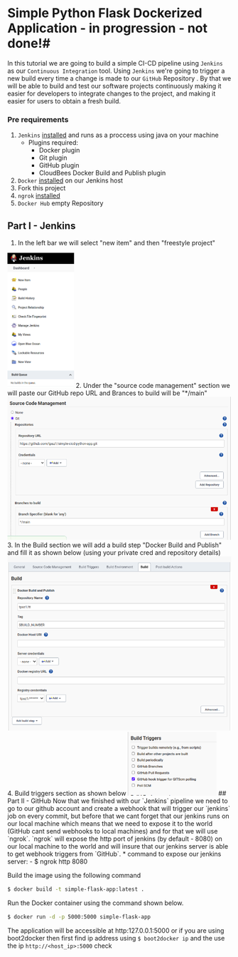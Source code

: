 # Simple Python Flask Dockerized Application - in progression - not done!#
In this tutorial we are going to build a simple CI-CD pipeline using `Jenkins` as our `Continuous Integration` tool. Using `Jenkins` we're going to trigger a new build every time a change is made to our `GitHub` Repository . By that we will be able to build and test our software projects continuously making it easier for developers to integrate changes to the project, and making it easier for users to obtain a fresh build.
### Pre requirements
1. `Jenkins` [installed](https://www.jenkins.io/doc/book/installing/) and runs as a proccess using java on your machine
   - Plugins required:
     - Docker plugin
     - Git plugin
     - GitHub plugin
     - CloudBees Docker Build and Publish plugin 
2. `Docker` [installed](https://docs.docker.com/get-docker/) on our Jenkins host
3. Fork this project
4. `ngrok` [installed](https://ngrok.com/download)
5. `Docker Hub` empty Repository

## Part I - Jenkins
1. In the left bar we will select "new item" and then "freestyle project"
<img src="images/Screenshot%20from%202021-05-17%2015-54-58.png" width="150" >
2. Under the "source code management" section we will paste our GitHub repo URL and Brances to build will be "*/main"
<img src="images/Screenshot%20from%202021-05-17%2016-20-40.png" >
3. In the Build section we will add a build step "Docker Build and Publish" and fill it as shown below (using your private cred and repository details) 
<img src="images/Screenshot%20from%202021-05-17%2016-23-53.png" >
4. Build triggers section as shown below
<img src="images/Screenshot%20from%202021-05-17%2016-31-47.png" width="200" >
## Part II - GitHub
Now that we finished with our `Jenkins` pipeline we need to go to our github account and create a webhook that will trigger our `jenkins` job on every commit, but before that we cant forget that our jenkins runs on our local machine which means that we need to expose it to the world (GitHub cant send webhooks to local machines) and for that we will use `ngrok`. `ngrok` will expose the http port of jenkins (by default - 8080) on our local machine to the world and will insure that our jenkins server is able to get webhook triggers from `GitHub`.
* command to expose our jenkins server:
  - $ ngrok http 8080













Build the image using the following command

```bash
$ docker build -t simple-flask-app:latest .
```

Run the Docker container using the command shown below.

```bash
$ docker run -d -p 5000:5000 simple-flask-app
```

The application will be accessible at http:127.0.0.1:5000 or if you are using boot2docker then first find ip address using `$ boot2docker ip` and the use the ip `http://<host_ip>:5000`
check
